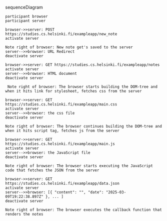 sequenceDiagram

    participant browser
    participant server

    browser->>server: POST https://studies.cs.helsinki.fi/exampleapp/new_note
    activate server

    Note right of browser: New note get's saved to the server
    server-->>browser: URL Redirect
    deactivate server

    browser->>server: GET https://studies.cs.helsinki.fi/exampleapp/notes
    activate server
    server-->>browser: HTML document
    deactivate server

     Note right of browser: The browser starts building the DOM-tree and when it hits link for stylesheet, fetches css from the server

    browser->>server: GET https://studies.cs.helsinki.fi/exampleapp/main.css
    activate server
    server-->>browser: the css file
    deactivate server

    Note right of browser: The browser continues building the DOM-tree and when it hits script tag, fetches js from the server

    browser->>server: GET https://studies.cs.helsinki.fi/exampleapp/main.js
    activate server
    server-->>browser: the JavaScript file
    deactivate server

    Note right of browser: The browser starts executing the JavaScript code that fetches the JSON from the server

    browser->>server: GET https://studies.cs.helsinki.fi/exampleapp/data.json
    activate server
    server-->>browser: [{ "content": "", "date": "2025-03-09T19:22:38.897Z" }, ... ]
    deactivate server

    Note right of browser: The browser executes the callback function that renders the notes
